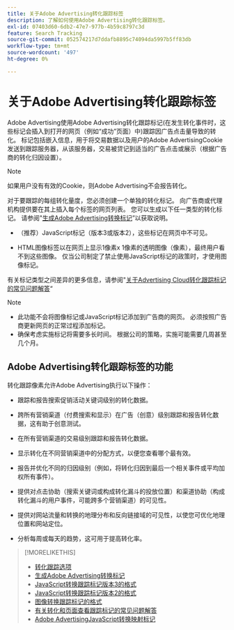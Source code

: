 ```yaml
---
title: 关于Adobe Advertising转化跟踪标签
description: 了解如何使用Adobe Advertising转化跟踪标签。
exl-id: 07403d60-6db2-47e7-977b-4b59c8797c3d
feature: Search Tracking
source-git-commit: 052574217d7ddafb8895c74094da5997b5ff83db
workflow-type: tm+mt
source-wordcount: '497'
ht-degree: 0%

---
```


# 关于Adobe Advertising转化跟踪标签

Adobe Advertising使用Adobe Advertising转化跟踪标记(在发生转化事件时，这些标记会插入到打开的网页（例如“成功”页面）中)跟踪因广告点击量导致的转化。 标记包括嵌入信息，用于将交易数据以及用户的Adobe AdvertisingCookie发送到跟踪服务器，从该服务器，交易被贷记到适当的广告点击或展示（根据广告商的转化归因设置）。

>[!NOTE]
>
>如果用户没有有效的Cookie，则Adobe Advertising不会报告转化。

对于要跟踪的每组转化量度，您必须创建一个单独的转化标记。 向广告商或代理机构提供要在其上插入每个标签的网页列表。 您可以生成以下任一类型的转化标记。 请参阅&quot;[生成Adobe Advertising转换标记](/help/search-social-commerce/tools/conversion-tag-generate.md)”以获取说明。

* （推荐）JavaScript标记（版本3或版本2），这些标记在网页中不可见。

* HTML图像标签以在网页上显示1像素x 1像素的透明图像（像素），最终用户看不到这些图像。 仅当公司制定了禁止使用JavaScript标记的政策时，才使用图像标记。

有关标记类型之间差异的更多信息，请参阅&quot;[关于Advertising Cloud转化跟踪标记的常见问题解答](/help/search-social-commerce/tracking/faqs-conversion-page-view-tracking-tags.md)“

>[!NOTE]
>
>* 此功能不会将图像标记或JavaScript标记添加到广告商的网页。 必须按照广告商更新网页的正常过程添加标记。
>* 确保考虑实施标记将需要多长时间。 根据公司的策略，实施可能需要几周甚至几个月。

## Adobe Advertising转化跟踪标签的功能

转化跟踪像素允许Adobe Advertising执行以下操作：

* 跟踪和报告搜索促销活动关键词级别的转化数据。

* 跨所有营销渠道（付费搜索和显示）在广告（创意）级别跟踪和报告转化数据，这有助于创意测试。

* 在所有营销渠道的交易级别跟踪和报告转化数据。

* 显示转化在不同营销渠道中的分配方式，以便您查看哪个最有效。

* 报告并优化不同的归因级别（例如，将转化归因到最后一个相关事件或平均加权所有事件）。

* 提供对点击协助（搜索关键词或构成转化漏斗的投放位置）和渠道协助（构成转化漏斗的用户事件，可能跨多个营销渠道）的可见性。

* 提供对网站流量和转换的地理分布和反向链接域的可见性，以使您可优化地理位置和网站定位。

* 分析每周或每天的趋势，这可用于提高转化率。

>[!MORELIKETHIS]
>
>* [转化跟踪选项](conversion-tracking-about.md)
>* [生成Adobe Advertising转换标记](/help/search-social-commerce/tools/conversion-tag-generate.md)
>* [JavaScript转换跟踪标记版本3的格式](format-conversion-tag-jsv3.md)
>* [JavaScript转换跟踪标记版本2的格式](format-conversion-tag-jsv2.md)
>* [图像转换跟踪标记的格式](format-conversion-tag-image.md)
>* [有关转化和页面查看跟踪标记的常见问题解答](faqs-conversion-page-view-tracking-tags.md)
>* [Adobe AdvertisingJavaScript转换映射标记](/help/search-social-commerce/tracking/itp-conversion-mapping-tag.md)
